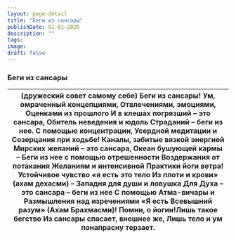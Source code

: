 ```yaml
---
layout: page-detail
title: "Беги из сансары"
publishDate: 01-01-2025
description: ""
tags:
image:
draft: false
---
```


### Беги из сансары

| (дружеский совет самому себе)  Беги из сансары!  Ум, омраченный концепциями,  Отвлечениями, эмоциями,  Оценками из прошлого  И в клешах погрязший – это сансара,  Обитель неведения и юдоль  Страданий – беги из нее.  С помощью концентрации,  Усердной медитации и  Созерцания при ходьбе!  Каналы, забитые вязкой энергией  Мирских желаний – это сансара,  Океан бушующей кармы –  Беги из нее с помощью отрешенности  Воздержания от потакания  Желаниям и интенсивной  Практики йоги ветра!  Устойчивое чувство «я есть это тело  Из плоти и крови» (ахам дехасми) –  Западня для души и ловушка Для Духа – это сансара – беги из нее  С помощью Атма-вичары и  Размышления над изречениями «Я есть Всевышний разум»  (Ахам Брахмасми)!  Помни, о йогин!Лишь такое бегство  Из сансары спасает, внешнее же,  Лишь тело и ум понапрасну терзает. |
| ----------------------------------------------------------------------------------------------------------------------------------------------------------------------------------------------------------------------------------------------------------------------------------------------------------------------------------------------------------------------------------------------------------------------------------------------------------------------------------------------------------------------------------------------------------------------------------------------------------------------------------------------------------------------------------------------------------------------------------------------------------------------------------------------------------------------------------------------------- |
  
  
